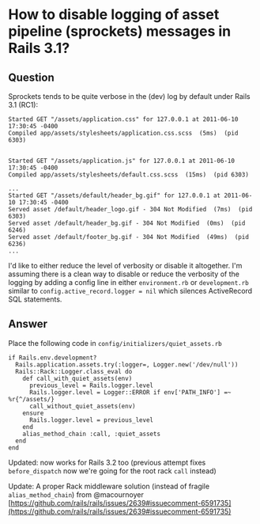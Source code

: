 
# How to disable logging of asset pipeline (sprockets) messages in Rails 3.1?

## Question
        
Sprockets tends to be quite verbose in the (dev) log by default under Rails 3.1 (RC1):

    Started GET "/assets/application.css" for 127.0.0.1 at 2011-06-10 17:30:45 -0400
    Compiled app/assets/stylesheets/application.css.scss  (5ms)  (pid 6303)
    
    
    Started GET "/assets/application.js" for 127.0.0.1 at 2011-06-10 17:30:45 -0400
    Compiled app/assets/stylesheets/default.css.scss  (15ms)  (pid 6303)
    
    ...
    Started GET "/assets/default/header_bg.gif" for 127.0.0.1 at 2011-06-10 17:30:45 -0400
    Served asset /default/header_logo.gif - 304 Not Modified  (7ms)  (pid 6303)
    Served asset /default/header_bg.gif - 304 Not Modified  (0ms)  (pid 6246)
    Served asset /default/footer_bg.gif - 304 Not Modified  (49ms)  (pid 6236)
    ...
    

I'd like to either reduce the level of verbosity or disable it altogether. I'm assuming there is a clean way to disable or reduce the verbosity of the logging by adding a config line in either `environment.rb` or `development.rb` similar to `config.active_record.logger = nil` which silences ActiveRecord SQL statements.

## Answer
        
Place the following code in `config/initializers/quiet_assets.rb`

    if Rails.env.development?
      Rails.application.assets.try(:logger=, Logger.new('/dev/null'))
      Rails::Rack::Logger.class_eval do
        def call_with_quiet_assets(env)
          previous_level = Rails.logger.level
          Rails.logger.level = Logger::ERROR if env['PATH_INFO'] =~ %r{^/assets/}
          call_without_quiet_assets(env)
        ensure
          Rails.logger.level = previous_level
        end
        alias_method_chain :call, :quiet_assets
      end
    end
    

Updated: now works for Rails 3.2 too (previous attempt fixes `before_dispatch` now we're going for the root rack `call` instead)

Update: A proper Rack middleware solution (instead of fragile `alias_method_chain`) from @macournoyer [https://github.com/rails/rails/issues/2639#issuecomment-6591735](https://github.com/rails/rails/issues/2639#issuecomment-6591735)
